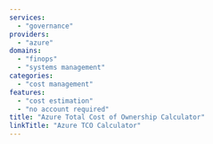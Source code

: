 ```yaml
---
services:
  - "governance"
providers:
  - "azure"
domains:
  - "finops"
  - "systems management"
categories:
  - "cost management"
features:
  - "cost estimation"
  - "no account required"
title: "Azure Total Cost of Ownership Calculator"
linkTitle: "Azure TCO Calculator"
---
```

